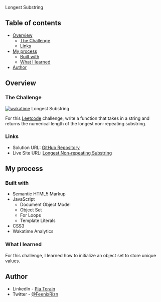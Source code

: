 Longest Substring

## Table of contents

- [Overview](#overview)
  - [The Challenge](#the-challenge)
  - [Links](#links)
- [My process](#my-process)
  - [Built with](#built-with)
  - [What I learned](#what-i-learned)
  <!-- - [Continued development](#continued-development) -->
- [Author](#author)
<!-- - [Acknowledgments](#acknowledgments) -->

## Overview

### The Challenge

[![wakatime](https://wakatime.com/badge/github/Pia007/Longest-Substring.svg)](https://wakatime.com/badge/github/Pia007/Longest-Substring)
Longest Substring


For this [Leetcode](https://leetcode.com/problems/longest-substring-without-repeating-characters/)
 challenge, write a function that takes in a string and returns the numerical length of the longest non-repeating substring.


### Links

- Solution URL: [GitHub Repository](https://github.com/Pia007/Longest-Substring)
- Live Site URL: [Longest Non-repeating Substring](https://pia007.github.io/Longest-Substring/)

## My process

### Built with

- Semantic HTML5 Markup
- JavaScript
  - Document Object Model
  - Object Set
  - For Loops
  - Template Literals
- CSS3
- Wakatime Analytics


### What I learned
For this challenge, I learned how to initialize an object set to store unique values.


## Author

- LinkedIn - [Pia Torain](https://www.linkedin.com/in/pia-torain-dev)
- Twitter - [@FeenixRizn](https://www.twitter.com/)
